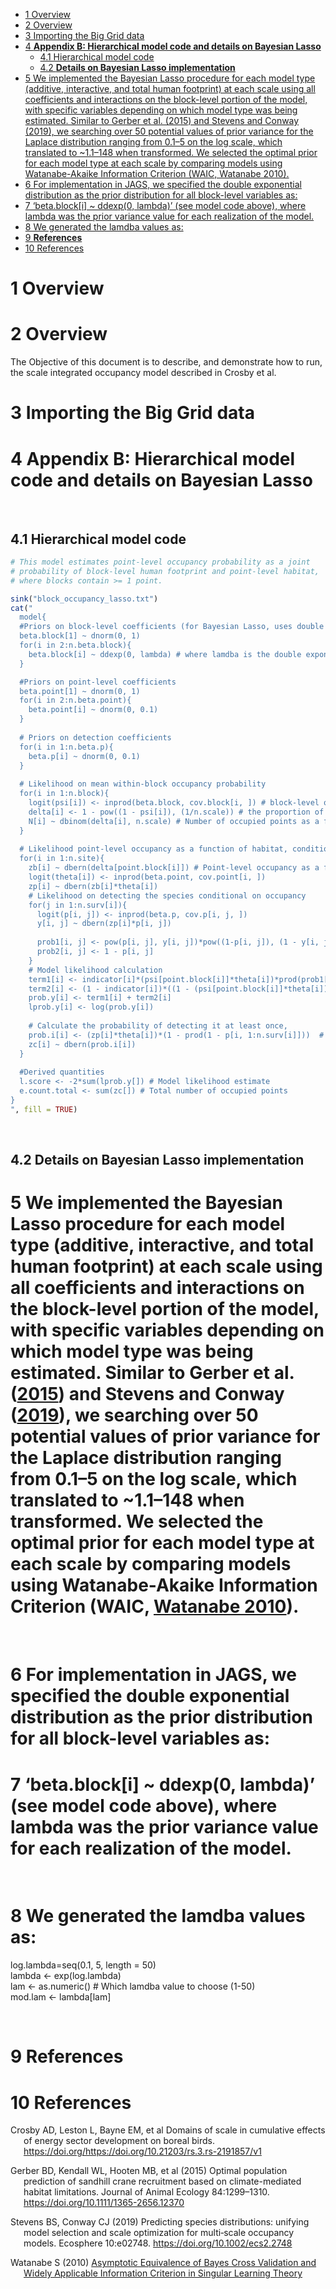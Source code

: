- [1 Overview](#overview)
- [2 Overview](#overview-1)
- [3 Importing the Big Grid data](#importing-the-big-grid-data)
- [4 **Appendix B: Hierarchical model code and details on Bayesian
  Lasso**](#appendix-b-hierarchical-model-code-and-details-on-bayesian-lasso)
  - [4.1 Hierarchical model code](#hierarchical-model-code)
  - [4.2 **Details on Bayesian Lasso
    implementation**](#details-on-bayesian-lasso-implementation)
- [5 We implemented the Bayesian Lasso procedure for each model type
  (additive, interactive, and total human footprint) at each scale using
  all coefficients and interactions on the block-level portion of the
  model, with specific variables depending on which model type was being
  estimated. Similar to Gerber et al. (2015) and Stevens and Conway
  (2019), we searching over 50 potential values of prior variance for
  the Laplace distribution ranging from 0.1–5 on the log scale, which
  translated to ~1.1–148 when transformed. We selected the optimal prior
  for each model type at each scale by comparing models using
  Watanabe-Akaike Information Criterion (WAIC, Watanabe
  2010).](#we-implemented-the-bayesian-lasso-procedure-for-each-model-type-additive-interactive-and-total-human-footprint-at-each-scale-using-all-coefficients-and-interactions-on-the-block-level-portion-of-the-model-with-specific-variables-depending-on-which-model-type-was-being-estimated.-similar-to-gerber-et-al.--gerber2015-and-stevens-and-conway--stevens2019-we-searching-over-50-potential-values-of-prior-variance-for-the-laplace-distribution-ranging-from-0.15-on-the-log-scale-which-translated-to-1.1148-when-transformed.-we-selected-the-optimal-prior-for-each-model-type-at-each-scale-by-comparing-models-using-watanabe-akaike-information-criterion-waic-watanabe2010.)
- [6 For implementation in JAGS, we specified the double exponential
  distribution as the prior distribution for all block-level variables
  as:](#for-implementation-in-jags-we-specified-the-double-exponential-distribution-as-the-prior-distribution-for-all-block-level-variables-as)
- [7 ‘beta.block\[i\] ~ ddexp(0, lambda)’ (see model code above), where
  lambda was the prior variance value for each realization of the
  model.](#beta.blocki-ddexp0-lambda-see-model-code-above-where-lambda-was-the-prior-variance-value-for-each-realization-of-the-model.)
- [8 We generated the lamdba values
  as:](#we-generated-the-lamdba-values-as)
- [9 **References**](#references)
- [10 References](#references-1)

# 1 Overview

# 2 Overview

The Objective of this document is to describe, and demonstrate how to
run, the scale integrated occupancy model described in Crosby et al.

# 3 Importing the Big Grid data

# 4 **Appendix B: Hierarchical model code and details on Bayesian Lasso**

 

## 4.1 Hierarchical model code

``` r
# This model estimates point-level occupancy probability as a joint 
# probability of block-level human footprint and point-level habitat, 
# where blocks contain >= 1 point. 

sink("block_occupancy_lasso.txt")
cat("
  model{
  #Priors on block-level coefficients (for Bayesian Lasso, uses double exponential distribution)
  beta.block[1] ~ dnorm(0, 1)
  for(i in 2:n.beta.block){
    beta.block[i] ~ ddexp(0, lambda) # where lamdba is the double exponential variance parameter specified for each Bayesian Lasso iteration
  }

  #Priors on point-level coefficients
  beta.point[1] ~ dnorm(0, 1)
  for(i in 2:n.beta.point){
    beta.point[i] ~ dnorm(0, 0.1)
  }
  
  # Priors on detection coefficients 
  for(i in 1:n.beta.p){
    beta.p[i] ~ dnorm(0, 0.1)
  }
  
  # Likelihood on mean within-block occupancy probability
  for(i in 1:n.block){
    logit(psi[i]) <- inprod(beta.block, cov.block[i, ]) # block-level occupancy probability
    delta[i] <- 1 - pow((1 - psi[i]), (1/n.scale)) # the proportion of area occupied as a function of human footprint / constant point-level occupancy probability
    N[i] ~ dbinom(delta[i], n.scale) # Number of occupied points as a function of block-level human footprint
  }
  
  # Likelihood point-level occupancy as a function of habitat, conditional on block-level occupancy rate
  for(i in 1:n.site){
    zb[i] ~ dbern(delta[point.block[i]]) # Point-level occupancy as a function of block-level parameters
    logit(theta[i]) <- inprod(beta.point, cov.point[i, ])
    zp[i] ~ dbern(zb[i]*theta[i])
    # Likelihood on detecting the species conditional on occupancy
    for(j in 1:n.surv[i]){
      logit(p[i, j]) <- inprod(beta.p, cov.p[i, j, ])
      y[i, j] ~ dbern(zp[i]*p[i, j])
    
      prob1[i, j] <- pow(p[i, j], y[i, j])*pow((1-p[i, j]), (1 - y[i, j]))
      prob2[i, j] <- 1 - p[i, j]
    }
    # Model likelihood calculation 
    term1[i] <- indicator[i]*(psi[point.block[i]]*theta[i])*prod(prob1[i, 1:n.surv[i]])
    term2[i] <- (1 - indicator[i])*((1 - (psi[point.block[i]]*theta[i])) + (psi[point.block[i]]*theta[i])*prod(prob2[i, 1:n.surv[i]]))
    prob.y[i] <- term1[i] + term2[i]
    lprob.y[i] <- log(prob.y[i])
    
    # Calculate the probability of detecting it at least once, 
    prob.i[i] <- (zp[i]*theta[i])*(1 - prod(1 - p[i, 1:n.surv[i]]))  # Probability of occupancy * probability of detecting at least once
    zc[i] ~ dbern(prob.i[i])
  }
  
  #Derived quantities
  l.score <- -2*sum(lprob.y[]) # Model likelihood estimate
  e.count.total <- sum(zc[]) # Total number of occupied points 
}
", fill = TRUE)
```

 

## 4.2 **Details on Bayesian Lasso implementation**

# 5 We implemented the Bayesian Lasso procedure for each model type (additive, interactive, and total human footprint) at each scale using all coefficients and interactions on the block-level portion of the model, with specific variables depending on which model type was being estimated. Similar to Gerber et al. ([2015](#ref-gerber2015)) and Stevens and Conway ([2019](#ref-Stevens2019)), we searching over 50 potential values of prior variance for the Laplace distribution ranging from 0.1–5 on the log scale, which translated to ~1.1–148 when transformed. We selected the optimal prior for each model type at each scale by comparing models using Watanabe-Akaike Information Criterion (WAIC, [Watanabe 2010](#ref-watanabe2010)).

 

# 6 For implementation in JAGS, we specified the double exponential distribution as the prior distribution for all block-level variables as:

# 7 ‘beta.block\[i\] ~ ddexp(0, lambda)’ (see model code above), where lambda was the prior variance value for each realization of the model.

 

# 8 We generated the lamdba values as:

log.lambda=seq(0.1, 5, length = 50)  
lambda \<- exp(log.lambda)  
lam \<- as.numeric() \# Which lamdba value to choose (1-50)  
mod.lam \<- lambda\[lam\]

 

# 9 **References**

# 10 References

<div id="refs" class="references csl-bib-body hanging-indent">

<div id="ref-Crosby" class="csl-entry">

Crosby AD, Leston L, Bayne EM, et al Domains of scale in cumulative
effects of energy sector development on boreal birds.
https://doi.org/<https://doi.org/10.21203/rs.3.rs-2191857/v1>

</div>

<div id="ref-gerber2015" class="csl-entry">

Gerber BD, Kendall WL, Hooten MB, et al (2015) Optimal population
prediction of sandhill crane recruitment based on climate-mediated
habitat limitations. Journal of Animal Ecology 84:1299–1310.
<https://doi.org/10.1111/1365-2656.12370>

</div>

<div id="ref-Stevens2019" class="csl-entry">

Stevens BS, Conway CJ (2019) Predicting species distributions: unifying
model selection and scale optimization for multi‐scale occupancy models.
Ecosphere 10:e02748. <https://doi.org/10.1002/ecs2.2748>

</div>

<div id="ref-watanabe2010" class="csl-entry">

Watanabe S (2010) [Asymptotic Equivalence of Bayes Cross Validation and
Widely Applicable Information Criterion in Singular Learning
Theory](https://www.jmlr.org/papers/volume11/watanabe10a/watanabe10a.pdf)

</div>

</div>

<!--chapter:end:index.Rmd-->
